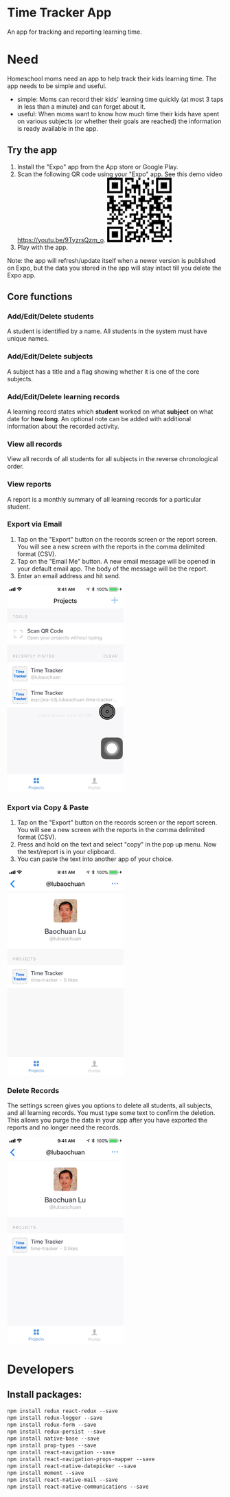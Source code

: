 
# Time Tracker App
An app for tracking and reporting learning time.

# Need
Homeschool moms need an app to help track their kids learning time. The app needs to be simple and useful.
* simple: Moms can record their kids' learning time quickly (at most 3 taps in less than a minute) and can forget about it.
* useful: When moms want to know how much time their kids have spent on various subjects (or whether their goals are reached) the information is ready available in the app.

## Try the app
1. Install the "Expo" app from the App store or Google Play.
1. Scan the following QR code using your "Expo" app. See this demo video https://youtu.be/9TyzrsQzm_o. ![QR](images/download.png)
1. Play with the app.

Note: the app will refresh/update itself when a newer version is published on Expo, but the data you stored in the app will stay intact till you delete the Expo app.

## Core functions
### Add/Edit/Delete students
A student is identified by a name. All students in the system must have unique names.

### Add/Edit/Delete subjects
A subject has a title and a flag showing whether it is one of the core subjects.

### Add/Edit/Delete learning records
A learning record states which __student__ worked on what __subject__ on what date for __how long__. An optional note can be added with additional information about the recorded activity.

### View all records
View all records of all students for all subjects in the reverse chronological order.

### View reports
A report is a monthly summary of all learning records for a particular student.

### Export via Email
1. Tap on the "Export" button on the records screen or the report screen. You will see a new screen with the reports in the comma delimited format (CSV).
1. Tap on the "Email Me" button. A new email message will be opened in your default email app. The body of the message will be the report.
1. Enter an email address and hit send.

![export via email](images/email_export.gif)

### Export via Copy & Paste
1. Tap on the "Export" button on the records screen or the report screen. You will see a new screen with the reports in the comma delimited format (CSV).
1. Press and hold on the text and select "copy" in the pop up menu. Now the text/report is in your clipboard.
2. You can paste the text into another app of your choice.

![export via gmail](images/email_export2.gif)

### Delete Records
The settings screen gives you options to delete all students, all subjects, and all learning records. You must type some text to confirm the deletion. This allows you purge the data in your app after you have exported the reports and no longer need the records.

![delete](images/delete_records.gif)

# Developers
## Install packages:
```
npm install redux react-redux --save
npm install redux-logger --save
npm install redux-form --save
npm install redux-persist --save
npm install native-base --save
npm install prop-types --save
npm install react-navigation --save
npm install react-navigation-props-mapper --save
npm install react-native-datepicker --save
npm install moment --save
npm install react-native-mail --save
npm install react-native-communications --save
```
